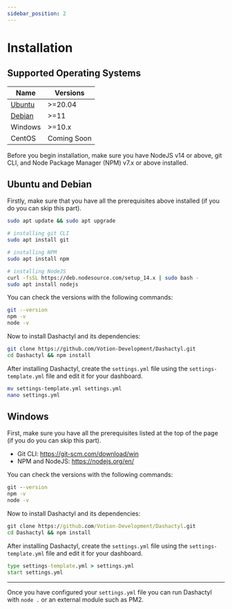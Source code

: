 ```yaml
---
sidebar_position: 2
---
```


# Installation

## Supported Operating Systems
|    Name     |   Versions    |
|-------------|---------------|
|   [Ubuntu](#ubuntu-and-debian)    |    >=20.04    |
|   [Debian](#ubuntu-and-debian)    |    >=11       |
|   Windows   |    >=10.x     |
|   CentOS    |  Coming Soon  |

Before you begin installation, make sure you have NodeJS v14 or above, git CLI, and Node Package Manager (NPM) v7.x or above installed.

## Ubuntu and Debian
Firstly, make sure that you have all the prerequisites above installed (if you do you can skip this part).

```bash
sudo apt update && sudo apt upgrade

# installing git CLI
sudo apt install git

# installing NPM
sudo apt install npm

# installing NodeJS
curl -fsSL https://deb.nodesource.com/setup_14.x | sudo bash -
sudo apt install nodejs
```

You can check the versions with the following commands:
```bash
git --version
npm -v
node -v
```

Now to install Dashactyl and its dependencies:
```bash
git clone https://github.com/Votion-Development/Dashactyl.git
cd Dashactyl && npm install
```

After installing Dashactyl, create the `settings.yml` file using the `settings-template.yml` file and edit it for your dashboard.
```bash
mv settings-template.yml settings.yml
nano settings.yml
```

## Windows
First, make sure you have all the prerequisites listed at the top of the page (if you do you can skip this part).

- Git CLI: https://git-scm.com/download/win
- NPM and NodeJS: https://nodejs.org/en/

You can check the versions with the following commands:
```bat
git --version
npm -v
node -v
```

Now to install Dashactyl and its dependencies:
```bat
git clone https://github.com/Votion-Development/Dashactyl.git
cd Dashactyl && npm install
```

After installing Dashactyl, create the `settings.yml` file using the `settings-template.yml` file and edit it for your dashboard.
```bat
type settings-template.yml > settings.yml
start settings.yml
```

---

Once you have configured your `settings.yml` file you can run Dashactyl with `node .` or an external module such as PM2.
